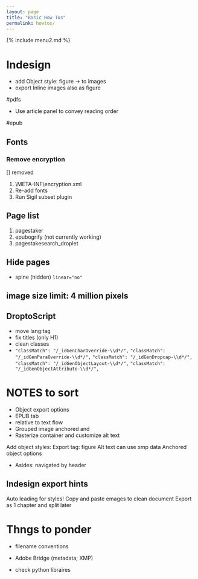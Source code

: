 ```yaml
---
layout: page
title: "Basic How Tos"
permalink: howtos/
---
```



{% include menu2.md %}


# Indesign
- add Object style: figure -> to images
- export Inline images also as figure


#pdfs
- Use article panel to convey reading order


#epub
## Fonts
### Remove encryption
[] removed
1. \META-INF\encryption.xml
2. Re-add fonts
3. Run Sigil subset plugin

## Page list
1. pagestaker
2. epubogrify (not currently working)
1. pagestakesearch_droplet

## Hide pages
- spine (hidden) `linear="no"`

## image size limit: 4 million pixels

## DroptoScript
 - move lang:tag
 - fix titles (only H1)
 - clean classes
  - `"classMatch": "/_idGenCharOverride-\\d*/",`
	`"classMatch": "/_idGenParaOverride-\\d*/",`
	`"classMatch": "/_idGenDropcap-\\d*/",`
	`"classMatch": "/_idGenObjectLayout-\\d*/",`
	`"classMatch": "/_idGenObjectAttribute-\\d*/",`
	
# NOTES to sort
- Object export options 
- EPUB tab 
- relative to text flow
- Grouped image anchored and
- Rasterize container and customize alt text

Add object styles:
Export tag: figure
Alt text can use xmp data
Anchored object options

- Asides: navigated by header

## Indesign export hints

Auto leading for styles!
Copy and paste emages to clean document
Export as 1 chapter and split later

# Thngs to ponder 
 - filename conventions
 - Adobe Bridge (metadata; XMP)

 -  check python libraires